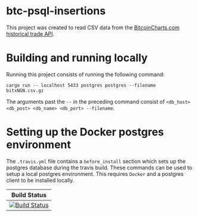 # btc-psql-insertions

This project was created to read CSV data from the [BitcoinCharts.com historical trade API](http://api.bitcoincharts.com/v1/csv/).

# Building and running locally

Running this project consists of running the following command:
```
cargo run -- localhost 5433 postgres postgres --filename bitxNGN.csv.gz
```
The arguments past the `--` in the preceding command consist of `<db_host> <db_post> <db_name> <db_port> --filename`.

# Setting up the Docker postgres environment 
The `.travis.yml` file contains a `before_install` section which sets up the postgres database during the travis build. 
These commands can be used to setup a local postgres environment. This requires `Docker` and a postgres client to 
be installed locally.




| Build Status |
| ------------ |
| [![Build Status](https://travis-ci.org/particularist/btc-psql-insertions.svg?branch=master)](https://travis-ci.org/particularist/btc-psql-insertions) | 
